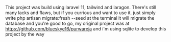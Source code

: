 This project was build using laravel 11, tailwind and laragon. There's still many lacks and flaws, but if you currious and want to use it. 
  just simply write php artisan migrate:fresh --seed
    at the terminal
it will migrate the database and you're good to go, my original project was at https://github.com/blueskye16/purwareja
  and i'm using sqlite to develop this project by the way